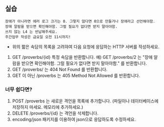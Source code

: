 ## 실습
```
장애가 아니라면 에러 로그 크기는 0. 그렇지 않다면 0으로 만들거나 장애라고 선언해야함.
장애 알람을 받으면 확인해야함. 그럴 필요가 없다면 받지 말아야함.
쓰지 않는 L4 는 반납해주세요.
주간업무 작성은 금요일 오전 11시까지!
```
* 위의 짧은 속담의 목록을 고려햐여 다음 요청에 응답하는 HTTP 서버를 작성하세요.
1. GET /proverbs/{id} 특정 속담을 반환합니다. 예) GET /proverbs/2 는 "장애 알람을 받으면 확인해야함. 그럴 필요가 없다면 받지 말아야함." 를 반환합니다.
2. GET /proverbs/ 는 404 Not Found 를 반환합니다.
3. GET 이 아닌 /proverbs 는 405 Method Not Allowed 를 반환합니다.

### 너무 쉽다면?
1. POST /proverbs 는 새로운 격언을 목록에 추가합니다. (파일이나 데이터베이스에 저장하지 마세요. 메모리에 추가하세요.)
2. DELETE /proverbs/{id} 는 격언을 삭제합니다.
3. encoding/json 패키지를 이용하여 json으로 응답하도록 수정하세요.